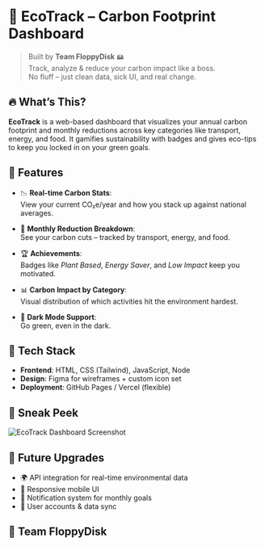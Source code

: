 
# 🌿 EcoTrack – Carbon Footprint Dashboard

> Built by **Team FloppyDisk** 🖴  
Track, analyze & reduce your carbon impact like a boss.  
No fluff – just clean data, sick UI, and real change.

## 🔥 What’s This?

**EcoTrack** is a web-based dashboard that visualizes your annual carbon footprint and monthly reductions across key categories like transport, energy, and food. It gamifies sustainability with badges and gives eco-tips to keep you locked in on your green goals.

## 🚀 Features

- 📉 **Real-time Carbon Stats**:  
  View your current CO₂e/year and how you stack up against national averages.
  
- 🔄 **Monthly Reduction Breakdown**:  
  See your carbon cuts – tracked by transport, energy, and food.

- 🏆 **Achievements**:  
  Badges like *Plant Based*, *Energy Saver*, and *Low Impact* keep you motivated.

- 📊 **Carbon Impact by Category**:  
  Visual distribution of which activities hit the environment hardest.

- 🌙 **Dark Mode Support**:  
  Go green, even in the dark.

## 🧠 Tech Stack

- **Frontend**: HTML, CSS (Tailwind), JavaScript, Node
- **Design**: Figma for wireframes + custom icon set
- **Deployment**: GitHub Pages / Vercel (flexible)

## 📸 Sneak Peek

![EcoTrack Dashboard Screenshot](./9f2d18a0-f2b4-4ecb-a820-d72707eed068.png)



## 🧩 Future Upgrades

- 🌍 API integration for real-time environmental data
- 📱 Responsive mobile UI
- 🔔 Notification system for monthly goals
- 💾 User accounts & data sync

## 🧠 Team FloppyDisk


